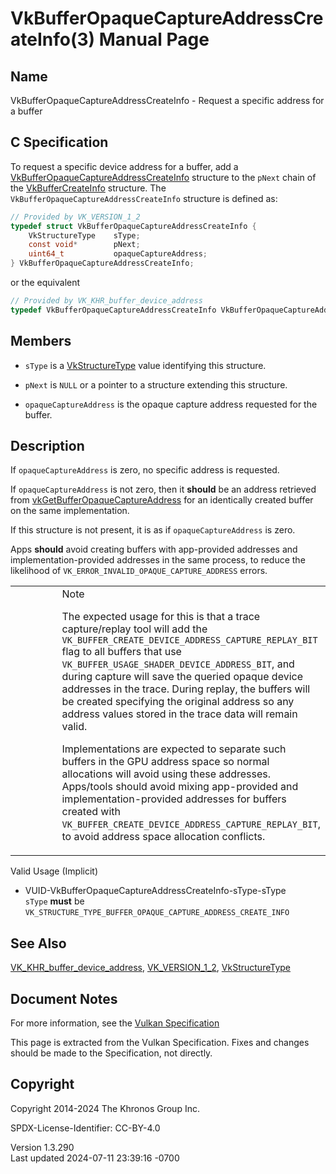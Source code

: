 # VkBufferOpaqueCaptureAddressCreateInfo(3) Manual Page

## Name

VkBufferOpaqueCaptureAddressCreateInfo - Request a specific address for
a buffer



## <a href="#_c_specification" class="anchor"></a>C Specification

To request a specific device address for a buffer, add a
[VkBufferOpaqueCaptureAddressCreateInfo](https://registry.khronos.org/vulkan/specs/1.3-extensions/man/html/VkBufferOpaqueCaptureAddressCreateInfo.html)
structure to the `pNext` chain of the
[VkBufferCreateInfo](https://registry.khronos.org/vulkan/specs/1.3-extensions/man/html/VkBufferCreateInfo.html) structure. The
`VkBufferOpaqueCaptureAddressCreateInfo` structure is defined as:

``` c
// Provided by VK_VERSION_1_2
typedef struct VkBufferOpaqueCaptureAddressCreateInfo {
    VkStructureType    sType;
    const void*        pNext;
    uint64_t           opaqueCaptureAddress;
} VkBufferOpaqueCaptureAddressCreateInfo;
```

or the equivalent

``` c
// Provided by VK_KHR_buffer_device_address
typedef VkBufferOpaqueCaptureAddressCreateInfo VkBufferOpaqueCaptureAddressCreateInfoKHR;
```

## <a href="#_members" class="anchor"></a>Members

- `sType` is a [VkStructureType](https://registry.khronos.org/vulkan/specs/1.3-extensions/man/html/VkStructureType.html) value identifying
  this structure.

- `pNext` is `NULL` or a pointer to a structure extending this
  structure.

- `opaqueCaptureAddress` is the opaque capture address requested for the
  buffer.

## <a href="#_description" class="anchor"></a>Description

If `opaqueCaptureAddress` is zero, no specific address is requested.

If `opaqueCaptureAddress` is not zero, then it **should** be an address
retrieved from
[vkGetBufferOpaqueCaptureAddress](https://registry.khronos.org/vulkan/specs/1.3-extensions/man/html/vkGetBufferOpaqueCaptureAddress.html)
for an identically created buffer on the same implementation.

If this structure is not present, it is as if `opaqueCaptureAddress` is
zero.

Apps **should** avoid creating buffers with app-provided addresses and
implementation-provided addresses in the same process, to reduce the
likelihood of `VK_ERROR_INVALID_OPAQUE_CAPTURE_ADDRESS` errors.

<table>
<colgroup>
<col style="width: 50%" />
<col style="width: 50%" />
</colgroup>
<tbody>
<tr>
<td class="icon"><em></em></td>
<td class="content">Note
<p>The expected usage for this is that a trace capture/replay tool will
add the <code>VK_BUFFER_CREATE_DEVICE_ADDRESS_CAPTURE_REPLAY_BIT</code>
flag to all buffers that use
<code>VK_BUFFER_USAGE_SHADER_DEVICE_ADDRESS_BIT</code>, and during
capture will save the queried opaque device addresses in the trace.
During replay, the buffers will be created specifying the original
address so any address values stored in the trace data will remain
valid.</p>
<p>Implementations are expected to separate such buffers in the GPU
address space so normal allocations will avoid using these addresses.
Apps/tools should avoid mixing app-provided and implementation-provided
addresses for buffers created with
<code>VK_BUFFER_CREATE_DEVICE_ADDRESS_CAPTURE_REPLAY_BIT</code>, to
avoid address space allocation conflicts.</p></td>
</tr>
</tbody>
</table>

Valid Usage (Implicit)

- <a href="#VUID-VkBufferOpaqueCaptureAddressCreateInfo-sType-sType"
  id="VUID-VkBufferOpaqueCaptureAddressCreateInfo-sType-sType"></a>
  VUID-VkBufferOpaqueCaptureAddressCreateInfo-sType-sType  
  `sType` **must** be
  `VK_STRUCTURE_TYPE_BUFFER_OPAQUE_CAPTURE_ADDRESS_CREATE_INFO`

## <a href="#_see_also" class="anchor"></a>See Also

[VK_KHR_buffer_device_address](https://registry.khronos.org/vulkan/specs/1.3-extensions/man/html/VK_KHR_buffer_device_address.html),
[VK_VERSION_1_2](https://registry.khronos.org/vulkan/specs/1.3-extensions/man/html/VK_VERSION_1_2.html),
[VkStructureType](https://registry.khronos.org/vulkan/specs/1.3-extensions/man/html/VkStructureType.html)

## <a href="#_document_notes" class="anchor"></a>Document Notes

For more information, see the <a
href="https://registry.khronos.org/vulkan/specs/1.3-extensions/html/vkspec.html#VkBufferOpaqueCaptureAddressCreateInfo"
target="_blank" rel="noopener">Vulkan Specification</a>

This page is extracted from the Vulkan Specification. Fixes and changes
should be made to the Specification, not directly.

## <a href="#_copyright" class="anchor"></a>Copyright

Copyright 2014-2024 The Khronos Group Inc.

SPDX-License-Identifier: CC-BY-4.0

Version 1.3.290  
Last updated 2024-07-11 23:39:16 -0700
